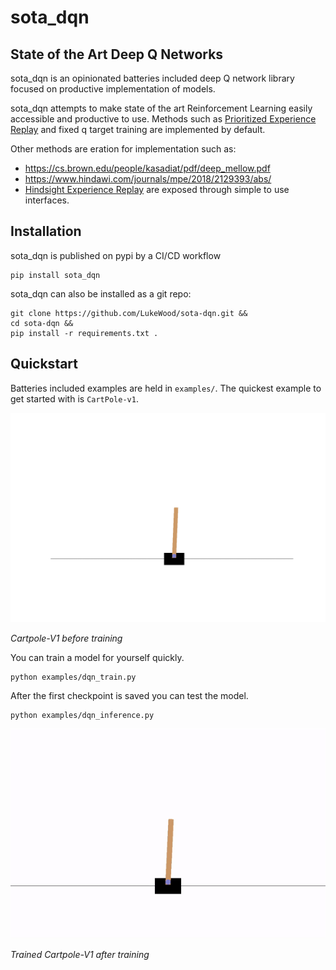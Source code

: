 # sota_dqn
## State of the Art Deep Q Networks

sota_dqn is an opinionated batteries included deep Q network library focused on productive implementation of models.


sota_dqn attempts to make state of the art Reinforcement Learning easily accessible and productive to use.
Methods such as [Prioritized Experience Replay](https://arxiv.org/abs/1511.05952) and fixed q target training are implemented by default.

Other methods are eration for implementation such as:
- https://cs.brown.edu/people/kasadiat/pdf/deep_mellow.pdf
- https://www.hindawi.com/journals/mpe/2018/2129393/abs/
- [Hindsight Experience Replay](http://papers.nips.cc/paper/7090-hindsight-experience-replay) are exposed through simple to use interfaces.

## Installation
sota_dqn is published on pypi by a CI/CD workflow
```
pip install sota_dqn
```

sota_dqn can also be installed as a git repo:
```
git clone https://github.com/LukeWood/sota-dqn.git &&
cd sota-dqn && 
pip install -r requirements.txt .
```

## Quickstart
Batteries included examples are held in `examples/`.
The quickest example to get started with is `CartPole-v1`.

![random sample video](media/random-cartpole.gif)

_Cartpole-V1 before training_

You can train a model for yourself quickly.

```
python examples/dqn_train.py
```

After the first checkpoint is saved you can test the model.

```
python examples/dqn_inference.py
```

![trained sample video](media/trained-cartpole.gif)

_Trained Cartpole-V1 after training_

